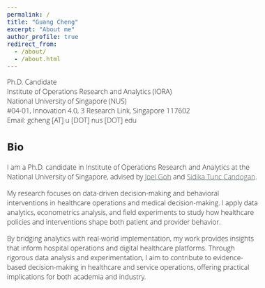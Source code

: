```yaml
---
permalink: /
title: "Guang Cheng"
excerpt: "About me"
author_profile: true
redirect_from: 
  - /about/
  - /about.html
---  
```


<style>
@import url('https://fonts.googleapis.com/css2?family=Open+Sans&display=swap');
</style>
<!-- <body style="font-family: sans-serif; font-size: 9pt;"> -->
<body style="font-family: Open Sans; font-style: light; font-weight: 300; font-size: 12pt;">
<!-- <body> -->

<!-- <h2 style="margin-top: 1em;">Info</h2>  -->
<p style="margin-top: 1em;">
  Ph.D. Candidate  <br>
  Institute of Operations Research and Analytics (IORA)  <br>
  National University of Singapore (NUS)   <br>
  #04-01, Innovation 4.0, 3 Research Link, Singapore 117602   <br>
  Email: gcheng [AT] u [DOT] nus [DOT] edu  <br>
</p>

<h2>Bio</h2>
<p>
I am a Ph.D. candidate in Institute of Operations Research and Analytics at the National University of Singapore, advised by <a href="https://www.joelgoh.net/" target="_blank" style="color: rgb(73, 78, 82);">Joel Goh</a> and <a href="https://www.sidikatunccandogan.com/" target="_blank" style="color: rgb(73, 78, 82)">Sidika Tunc Candogan</a>.

My research focuses on data-driven decision-making and behavioral interventions in healthcare operations and medical decision-making. I apply data analytics, econometrics analysis, and field experiments to study how healthcare policies and interventions shape both patient and provider behavior.

By bridging analytics with real-world implementation, my work provides insights that inform hospital operations and digital healthcare platforms. Through rigorous data analysis and experimentation, I aim to contribute to evidence-based decision-making in healthcare and service operations, offering practical implications for both academia and industry.
</p>

</body>